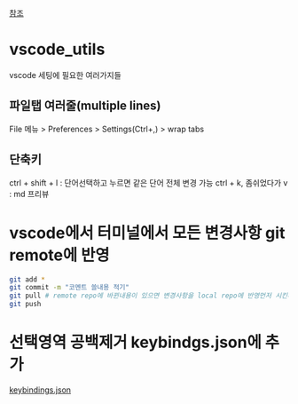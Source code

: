 [참조](https://www.youtube.com/c/NeutronDev/search?query=vs%20code)
# vscode_utils
vscode 세팅에 필요한 여러가지들

## 파일탭 여러줄(multiple lines)
File 메뉴 > Preferences > Settings(Ctrl+,) > wrap tabs

## 단축키
ctrl + shift + l : 단어선택하고 누르면 같은 단어 전체 변경 가능
ctrl + k, 좀쉬었다가 v : md 프리뷰

# vscode에서 터미널에서 모든 변경사항 git remote에 반영
```sh
git add *
git commit -m "코멘트 쓸내용 적기"
git pull # remote repo에 바뀐내용이 있으면 변경사항을 local repo에 반영먼저 시킨다.
git push
```

# 선택영역 공백제거 keybindgs.json에 추가
[keybindings.json](./keybindings.json)